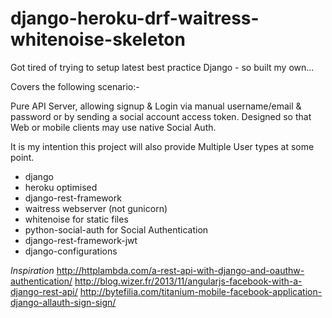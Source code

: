 # django-heroku-drf-waitress-whitenoise-skeleton
Got tired of trying to setup latest best practice Django  - so built my own... 

Covers the following scenario:-

Pure API Server, allowing signup & Login via manual username/email & password  or by sending a social account access token.
Designed so that Web or mobile clients may use native Social Auth. 

It is my intention this project will also provide Multiple User types at some point.


* django
* heroku optimised
* django-rest-framework
* waitress webserver (not gunicorn)
* whitenoise for static files
* python-social-auth for Social Authentication
* django-rest-framework-jwt
* django-configurations



*Inspiration*
http://httplambda.com/a-rest-api-with-django-and-oauthw-authentication/
http://blog.wizer.fr/2013/11/angularjs-facebook-with-a-django-rest-api/
http://bytefilia.com/titanium-mobile-facebook-application-django-allauth-sign-sign/


